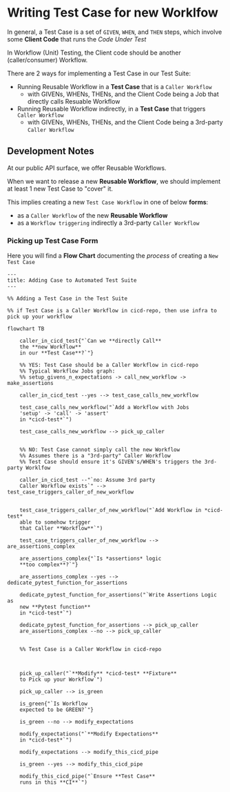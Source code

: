 
# Writing Test Case for new Worklfow

In general, a Test Case is a set of `GIVEN`, `WHEN`, and `THEN` steps, which involve
some **Client Code** that runs the *Code Under Test*

In Workflow (Unit) Testing, the Client code should be another (caller/consumer) Workflow.  

There are 2 ways for implementing a Test Case in our Test Suite:

- Running Reusable Workflow in a **Test Case** that is a `Caller Workflow`
  - with GIVENs, WHENs, THENs, and the Client Code being a Job that directly calls Resuable Workflow
- Running Reusable Workflow indirectly, in a **Test Case** that triggers `Caller Workflow`
  - with GIVENs, WHENs, THENs, and the Client Code being a 3rd-party `Caller Workflow`

## Development Notes

At our public API surface, we offer Reusable Workflows.

When we want to release a new **Reusable Workflow**, we should implement at least 1 new
Test Case to "cover" it.

This implies creating a new `Test Case Workflow` in one of below **forms**:
- as a `Caller Workflow` of the new **Reusable Workflow**
- as a `Workflow triggering` indirectly a 3rd-party `Caller Workflow`

### Picking up Test Case Form

Here you will find a **Flow Chart** documenting the *process* of creating a `New Test Case`

```mermaid
---
title: Adding Case to Automated Test Suite
---

%% Adding a Test Case in the Test Suite

%% if Test Case is a Caller Workflow in cicd-repo, then use infra to pick up your workflow

flowchart TB

    caller_in_cicd_test{"`Can we **directly Call**
    the **new Workflow**
    in our **Test Case**?`"}

    %% YES: Test Case should be a Caller Workflow in cicd-repo
    %% Typical Workflow Jobs graph:
    %% setup_givens_n_expectations -> call_new_workflow -> make_assertions

    caller_in_cicd_test --yes --> test_case_calls_new_workflow

    test_case_calls_new_workflow("`Add a Workflow with Jobs
    'setup' -> 'call' -> 'assert'
    in *cicd-test*`")

    test_case_calls_new_workflow --> pick_up_caller


    %% NO: Test Case cannot simply call the new Workflow
    %% Assumes there is a "3rd-party" Caller Workflow
    %% Test Case should ensure it's GIVEN's/WHEN's triggers the 3rd-party Worklfow

    caller_in_cicd_test --"`no: Assume 3rd party
    Caller Workflow exists`" --> test_case_triggers_caller_of_new_workflow


    test_case_triggers_caller_of_new_workflow("`Add Workflow in *cicd-test*
    able to somehow trigger
    that Caller **Workflow**`")

    test_case_triggers_caller_of_new_workflow --> are_assertions_complex

    are_assertions_complex{"`Is *assertions* logic
    **too complex**?`"}

    are_assertions_complex --yes --> dedicate_pytest_function_for_assertions

    dedicate_pytest_function_for_assertions("`Write Assertions Logic as
    new **Pytest function**
    in *cicd-test*`")

    dedicate_pytest_function_for_assertions --> pick_up_caller
    are_assertions_complex --no --> pick_up_caller


    %% Test Case is a Caller Workflow in cicd-repo



    pick_up_caller("`**Modify** *cicd-test* **Fixture**
    to Pick up your Workflow`")

    pick_up_caller --> is_green

    is_green{"`Is Workflow
    expected to be GREEN?`"}

    is_green --no --> modify_expectations

    modify_expectations("`**Modify Expectations**
    in *cicd-test*`")

    modify_expectations --> modify_this_cicd_pipe

    is_green --yes --> modify_this_cicd_pipe

    modify_this_cicd_pipe("`Ensure **Test Case**
    runs in this **CI**`")


```
